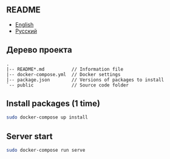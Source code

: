 ## README

- [English](README.md)
- [Русский](README-ru.md)

## Дерево проекта

```
.
|-- README*.md          // Information file
|-- docker-compose.yml  // Docker settings
|-- package.json        // Versions of packages to install
`-- public              // Source code folder
```

## Install packages (1 time)

```bash
sudo docker-compose up install
```

## Server start

```bash
sudo docker-compose run serve
```
